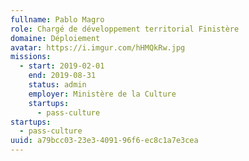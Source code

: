 ```yaml
---
fullname: Pablo Magro
role: Chargé de développement territorial Finistère
domaine: Déploiement
avatar: https://i.imgur.com/hHMQkRw.jpg
missions:
  - start: 2019-02-01
    end: 2019-08-31
    status: admin
    employer: Ministère de la Culture
    startups:
      - pass-culture
startups:
  - pass-culture
uuid: a79bcc03-23e3-4091-96f6-ec8c1a7e3cea
---
```

